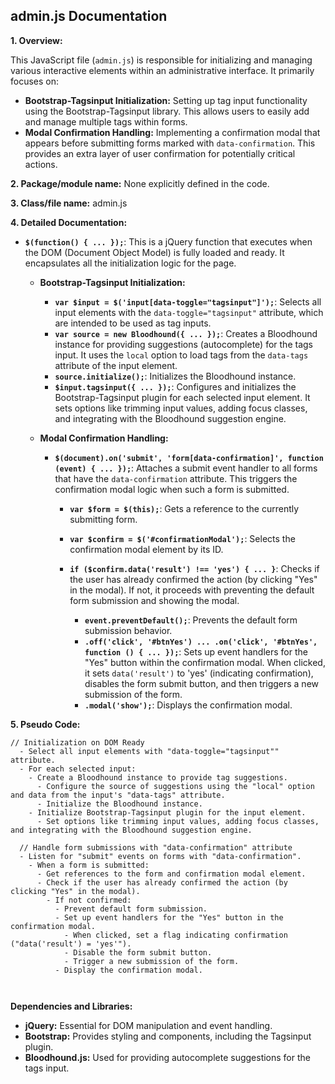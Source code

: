 ## admin.js Documentation

**1. Overview:**

This JavaScript file (`admin.js`) is responsible for initializing and managing various interactive elements within an administrative interface. It primarily focuses on:

* **Bootstrap-Tagsinput Initialization:**  Setting up tag input functionality using the Bootstrap-Tagsinput library. This allows users to easily add and manage multiple tags within forms.
* **Modal Confirmation Handling:** Implementing a confirmation modal that appears before submitting forms marked with `data-confirmation`. This provides an extra layer of user confirmation for potentially critical actions.

**2. Package/module name:**  None explicitly defined in the code.

**3. Class/file name:** admin.js

**4. Detailed Documentation:**

* **`$(function() { ... });`**: This is a jQuery function that executes when the DOM (Document Object Model) is fully loaded and ready. It encapsulates all the initialization logic for the page.

    * **Bootstrap-Tagsinput Initialization:**
        *  **`var $input = $('input[data-toggle="tagsinput"]');`**: Selects all input elements with the `data-toggle="tagsinput"` attribute, which are intended to be used as tag inputs.
        * **`var source = new Bloodhound({ ... });`**: Creates a Bloodhound instance for providing suggestions (autocomplete) for the tags input. It uses the `local` option to load tags from the `data-tags` attribute of the input element.
        * **`source.initialize();`**: Initializes the Bloodhound instance.
        * **`$input.tagsinput({ ... });`**: Configures and initializes the Bootstrap-Tagsinput plugin for each selected input element. It sets options like trimming input values, adding focus classes, and integrating with the Bloodhound suggestion engine.

    * **Modal Confirmation Handling:**
        * **`$(document).on('submit', 'form[data-confirmation]', function (event) { ... });`**: Attaches a submit event handler to all forms that have the `data-confirmation` attribute. This triggers the confirmation modal logic when such a form is submitted.

            * **`var $form = $(this);`**: Gets a reference to the currently submitting form.
            * **`var $confirm = $('#confirmationModal');`**: Selects the confirmation modal element by its ID.
            * **`if ($confirm.data('result') !== 'yes') { ... }`**: Checks if the user has already confirmed the action (by clicking "Yes" in the modal). If not, it proceeds with preventing the default form submission and showing the modal.

                * **`event.preventDefault();`**: Prevents the default form submission behavior.
                * **`.off('click', '#btnYes') ... .on('click', '#btnYes', function () { ... });`**: Sets up event handlers for the "Yes" button within the confirmation modal. When clicked, it sets `data('result')` to 'yes' (indicating confirmation), disables the form submit button, and then triggers a new submission of the form.
                * **`.modal('show');`**: Displays the confirmation modal.



**5. Pseudo Code:**

```
// Initialization on DOM Ready
  - Select all input elements with "data-toggle="tagsinput"" attribute.
  - For each selected input:
    - Create a Bloodhound instance to provide tag suggestions.
      - Configure the source of suggestions using the "local" option and data from the input's "data-tags" attribute.
      - Initialize the Bloodhound instance.
    - Initialize Bootstrap-Tagsinput plugin for the input element.
      - Set options like trimming input values, adding focus classes, and integrating with the Bloodhound suggestion engine.

  // Handle form submissions with "data-confirmation" attribute
  - Listen for "submit" events on forms with "data-confirmation".
    - When a form is submitted:
      - Get references to the form and confirmation modal element.
      - Check if the user has already confirmed the action (by clicking "Yes" in the modal).
        - If not confirmed:
          - Prevent default form submission.
          - Set up event handlers for the "Yes" button in the confirmation modal.
            - When clicked, set a flag indicating confirmation ("data('result') = 'yes'").
            - Disable the form submit button.
            - Trigger a new submission of the form.
          - Display the confirmation modal.



```

**Dependencies and Libraries:**

* **jQuery:** Essential for DOM manipulation and event handling.
* **Bootstrap:** Provides styling and components, including the Tagsinput plugin.
* **Bloodhound.js:** Used for providing autocomplete suggestions for the tags input.


